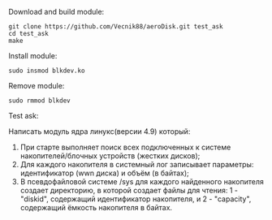 Download and build module:

	git clone https://github.com/Vecnik88/aeroDisk.git test_ask
	cd test_ask
	make

Install module:

    sudo insmod blkdev.ko

Remove module:
	
	sudo rmmod blkdev

Test ask:

Написать модуль ядра линукс(версии 4.9) который:

  1. При старте выполняет поиск всех подключенных к системе накопителей/блочных устройств (жестких дисков);
  2. Для каждого накопителя в системный лог записывает параметры: идентификатор (wwn диска) и объём (в байтах);
  3. В псевдофайловой системе /sys для каждого найденного накопителя создает директорию,
     в которой создает файлы для чтения: 1 - "diskid", содержащий идентификатор накопителя,
     и 2 - "capacity", содержащий ёмкость накопителя в байтах.
